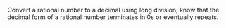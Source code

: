 Convert a rational number to a decimal using long division; know that the decimal form of a rational number terminates in 0s or eventually repeats.
